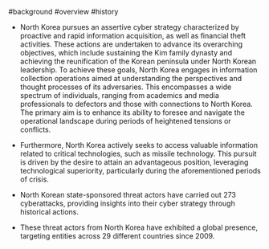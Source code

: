 #background #overview #history

- North Korea pursues an assertive cyber strategy characterized by proactive and rapid information acquisition, as well as financial theft activities. These actions are undertaken to advance its overarching objectives, which include sustaining the Kim family dynasty and achieving the reunification of the Korean peninsula under North Korean leadership. To achieve these goals, North Korea engages in information collection operations aimed at understanding the perspectives and thought processes of its adversaries. This encompasses a wide spectrum of individuals, ranging from academics and media professionals to defectors and those with connections to North Korea. The primary aim is to enhance its ability to foresee and navigate the operational landscape during periods of heightened tensions or conflicts.

- Furthermore, North Korea actively seeks to access valuable information related to critical technologies, such as missile technology. This pursuit is driven by the desire to attain an advantageous position, leveraging technological superiority, particularly during the aforementioned periods of crisis.

- North Korean state-sponsored threat actors have carried out 273 cyberattacks, providing insights into their cyber strategy through historical actions.
- These threat actors from North Korea have exhibited a global presence, targeting entities across 29 different countries since 2009.